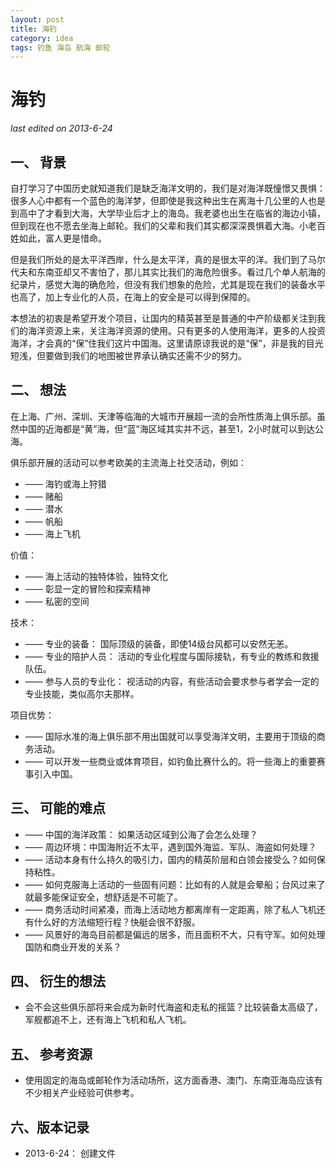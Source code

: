 ```yaml
---
layout: post
title: 海钓
category: idea
tags: 钓鱼 海岛 航海 邮轮
---
```


海钓
===============
_last edited on 2013-6-24_


一、 背景
---------------

自打学习了中国历史就知道我们是缺乏海洋文明的，我们是对海洋既憧憬又畏惧：很多人心中都有一个蓝色的海洋梦，但即使是我这种出生在离海十几公里的人也是到高中了才看到大海，大学毕业后才上的海岛。我老婆也出生在临省的海边小镇，但到现在也不愿去坐海上邮轮。我们的父辈和我们其实都深深畏惧着大海。小老百姓如此，富人更是惜命。

但是我们所处的是太平洋西岸，什么是太平洋，真的是很太平的洋。我们到了马尔代夫和东南亚却又不害怕了，那儿其实比我们的海危险很多。看过几个单人航海的纪录片，感觉大海的确危险，但没有我们想象的危险，尤其是现在我们的装备水平也高了，加上专业化的人员，在海上的安全是可以得到保障的。

本想法的初衷是希望开发个项目，让国内的精英甚至是普通的中产阶级都关注到我们的海洋资源上来，关注海洋资源的使用。只有更多的人使用海洋，更多的人投资海洋，才会真的“保”住我们这片中国海。这里请原谅我说的是“保”，非是我的目光短浅，但要做到我们的地图被世界承认确实还需不少的努力。

二、 想法
---------------

在上海、广州、深圳、天津等临海的大城市开展超一流的会所性质海上俱乐部。虽然中国的近海都是“黄”海，但“蓝”海区域其实并不远，甚至1，2小时就可以到达公海。
 
俱乐部开展的活动可以参考欧美的主流海上社交活动，例如：

- —— 海钓或海上狩猎
- —— 赌船
- —— 潜水
- —— 帆船
- —— 海上飞机

价值：

- —— 海上活动的独特体验，独特文化
- —— 彰显一定的冒险和探索精神
- —— 私密的空间

技术：

- —— 专业的装备： 国际顶级的装备，即使14级台风都可以安然无恙。
- —— 专业的陪护人员： 活动的专业化程度与国际接轨，有专业的教练和救援队伍。
- —— 参与人员的专业化： 视活动的内容，有些活动会要求参与者学会一定的专业技能，类似高尔夫那样。

项目优势：

- —— 国际水准的海上俱乐部不用出国就可以享受海洋文明，主要用于顶级的商务活动。
- —— 可以开发一些商业或体育项目，如钓鱼比赛什么的。将一些海上的重要赛事引入中国。


三、 可能的难点
---------------

- —— 中国的海洋政策： 如果活动区域到公海了会怎么处理？
- —— 周边环境：中国海附近不太平，遇到国外海监、军队、海盗如何处理？
- —— 活动本身有什么持久的吸引力，国内的精英阶层和白领会接受么？如何保持粘性。
- —— 如何克服海上活动的一些固有问题：比如有的人就是会晕船；台风过来了就最多能保证安全，想舒适是不可能了。
- —— 商务活动时间紧凑，而海上活动地方都离岸有一定距离，除了私人飞机还有什么好的方法缩短行程？快艇会很不舒服。
- —— 风景好的海岛目前都是偏远的居多，而且面积不大，只有守军。如何处理国防和商业开发的关系？

四、 衍生的想法
---------------

- 会不会这些俱乐部将来会成为新时代海盗和走私的摇篮？比较装备太高级了，军舰都追不上，还有海上飞机和私人飞机。

五、 参考资源
---------------

- 使用固定的海岛或邮轮作为活动场所，这方面香港、澳门、东南亚海岛应该有不少相关产业经验可供参考。

六、版本记录
---------------

- 2013-6-24： 创建文件

